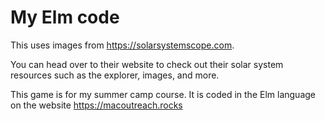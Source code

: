 # My Elm code

This uses images from https://solarsystemscope.com.

You can head over to their website to check out their solar system resources such as the explorer, images, and more.

This game is for my summer camp course.
It is coded in the Elm language on the website https://macoutreach.rocks 
